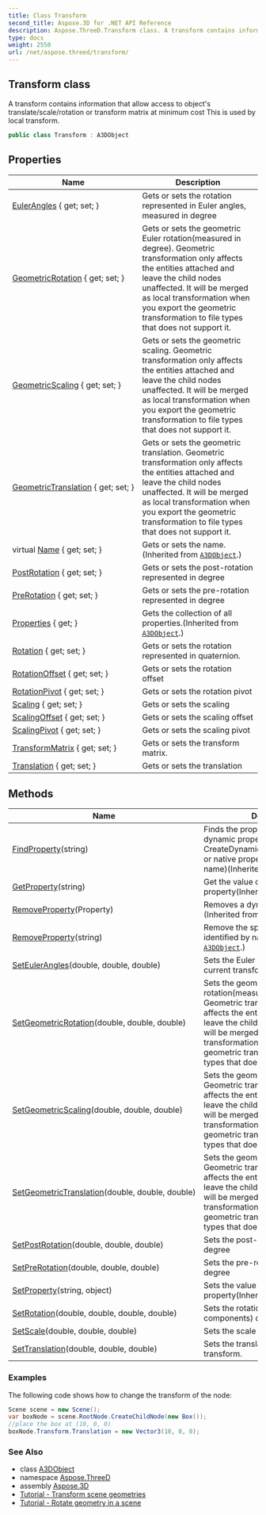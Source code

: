 ```yaml
---
title: Class Transform
second_title: Aspose.3D for .NET API Reference
description: Aspose.ThreeD.Transform class. A transform contains information that allow access to objects translate/scale/rotation or transform matrix at minimum cost This is used by local transform
type: docs
weight: 2550
url: /net/aspose.threed/transform/
---
```

## Transform class

A transform contains information that allow access to object's translate/scale/rotation or transform matrix at minimum cost This is used by local transform.

```csharp
public class Transform : A3DObject
```

## Properties

| Name | Description |
| --- | --- |
| [EulerAngles](../../aspose.threed/transform/eulerangles/) { get; set; } | Gets or sets the rotation represented in Euler angles, measured in degree |
| [GeometricRotation](../../aspose.threed/transform/geometricrotation/) { get; set; } | Gets or sets the geometric Euler rotation(measured in degree). Geometric transformation only affects the entities attached and leave the child nodes unaffected. It will be merged as local transformation when you export the geometric transformation to file types that does not support it. |
| [GeometricScaling](../../aspose.threed/transform/geometricscaling/) { get; set; } | Gets or sets the geometric scaling. Geometric transformation only affects the entities attached and leave the child nodes unaffected. It will be merged as local transformation when you export the geometric transformation to file types that does not support it. |
| [GeometricTranslation](../../aspose.threed/transform/geometrictranslation/) { get; set; } | Gets or sets the geometric translation. Geometric transformation only affects the entities attached and leave the child nodes unaffected. It will be merged as local transformation when you export the geometric transformation to file types that does not support it. |
| virtual [Name](../../aspose.threed/a3dobject/name/) { get; set; } | Gets or sets the name.(Inherited from [`A3DObject`](../a3dobject/).) |
| [PostRotation](../../aspose.threed/transform/postrotation/) { get; set; } | Gets or sets the post-rotation represented in degree |
| [PreRotation](../../aspose.threed/transform/prerotation/) { get; set; } | Gets or sets the pre-rotation represented in degree |
| [Properties](../../aspose.threed/a3dobject/properties/) { get; } | Gets the collection of all properties.(Inherited from [`A3DObject`](../a3dobject/).) |
| [Rotation](../../aspose.threed/transform/rotation/) { get; set; } | Gets or sets the rotation represented in quaternion. |
| [RotationOffset](../../aspose.threed/transform/rotationoffset/) { get; set; } | Gets or sets the rotation offset |
| [RotationPivot](../../aspose.threed/transform/rotationpivot/) { get; set; } | Gets or sets the rotation pivot |
| [Scaling](../../aspose.threed/transform/scaling/) { get; set; } | Gets or sets the scaling |
| [ScalingOffset](../../aspose.threed/transform/scalingoffset/) { get; set; } | Gets or sets the scaling offset |
| [ScalingPivot](../../aspose.threed/transform/scalingpivot/) { get; set; } | Gets or sets the scaling pivot |
| [TransformMatrix](../../aspose.threed/transform/transformmatrix/) { get; set; } | Gets or sets the transform matrix. |
| [Translation](../../aspose.threed/transform/translation/) { get; set; } | Gets or sets the translation |

## Methods

| Name | Description |
| --- | --- |
| [FindProperty](../../aspose.threed/a3dobject/findproperty/)(string) | Finds the property. It can be a dynamic property (Created by CreateDynamicProperty/SetProperty) or native property(Identified by its name)(Inherited from [`A3DObject`](../a3dobject/).) |
| [GetProperty](../../aspose.threed/a3dobject/getproperty/)(string) | Get the value of specified property(Inherited from [`A3DObject`](../a3dobject/).) |
| [RemoveProperty](../../aspose.threed/a3dobject/removeproperty/)(Property) | Removes a dynamic property.(Inherited from [`A3DObject`](../a3dobject/).) |
| [RemoveProperty](../../aspose.threed/a3dobject/removeproperty/)(string) | Remove the specified property identified by name(Inherited from [`A3DObject`](../a3dobject/).) |
| [SetEulerAngles](../../aspose.threed/transform/seteulerangles/)(double, double, double) | Sets the Euler angles in degrees of current transform. |
| [SetGeometricRotation](../../aspose.threed/transform/setgeometricrotation/)(double, double, double) | Sets the geometric Euler rotation(measured in degree). Geometric transformation only affects the entities attached and leave the child nodes unaffected. It will be merged as local transformation when you export the geometric transformation to file types that does not support it. |
| [SetGeometricScaling](../../aspose.threed/transform/setgeometricscaling/)(double, double, double) | Sets the geometric scaling. Geometric transformation only affects the entities attached and leave the child nodes unaffected. It will be merged as local transformation when you export the geometric transformation to file types that does not support it. |
| [SetGeometricTranslation](../../aspose.threed/transform/setgeometrictranslation/)(double, double, double) | Sets the geometric translation. Geometric transformation only affects the entities attached and leave the child nodes unaffected. It will be merged as local transformation when you export the geometric transformation to file types that does not support it. |
| [SetPostRotation](../../aspose.threed/transform/setpostrotation/)(double, double, double) | Sets the post-rotation represented in degree |
| [SetPreRotation](../../aspose.threed/transform/setprerotation/)(double, double, double) | Sets the pre-rotation represented in degree |
| [SetProperty](../../aspose.threed/a3dobject/setproperty/)(string, object) | Sets the value of specified property(Inherited from [`A3DObject`](../a3dobject/).) |
| [SetRotation](../../aspose.threed/transform/setrotation/)(double, double, double, double) | Sets the rotation(as quaternion components) of current transform. |
| [SetScale](../../aspose.threed/transform/setscale/)(double, double, double) | Sets the scale of current transform. |
| [SetTranslation](../../aspose.threed/transform/settranslation/)(double, double, double) | Sets the translation of current transform. |

### Examples

The following code shows how to change the transform of the node:

```csharp
Scene scene = new Scene();
var boxNode = scene.RootNode.CreateChildNode(new Box());
//place the box at (10, 0, 0)
boxNode.Transform.Translation = new Vector3(10, 0, 0);
```

### See Also

* class [A3DObject](../a3dobject/)
* namespace [Aspose.ThreeD](../../aspose.threed/)
* assembly [Aspose.3D](../../)
* [Tutorial - Transform scene geometries](https://products.aspose.com/3d/tutorial/transform-scene-geometries/)
* [Tutorial - Rotate geometry in a scene](https://products.aspose.com/3d/tutorial/rotate-geometry-scene/)


